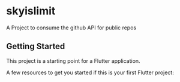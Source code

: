 # skyislimit

A Project to consume the github API for public repos

## Getting Started

This project is a starting point for a Flutter application.

A few resources to get you started if this is your first Flutter project:




